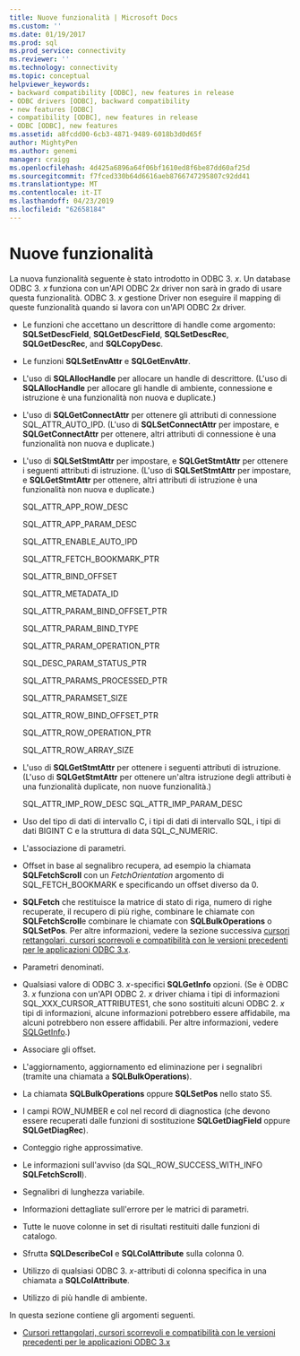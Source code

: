 ```yaml
---
title: Nuove funzionalità | Microsoft Docs
ms.custom: ''
ms.date: 01/19/2017
ms.prod: sql
ms.prod_service: connectivity
ms.reviewer: ''
ms.technology: connectivity
ms.topic: conceptual
helpviewer_keywords:
- backward compatibility [ODBC], new features in release
- ODBC drivers [ODBC], backward compatibility
- new features [ODBC]
- compatibility [ODBC], new features in release
- ODBC [ODBC], new features
ms.assetid: a8fcdd00-6cb3-4871-9489-6018b3d0d65f
author: MightyPen
ms.author: genemi
manager: craigg
ms.openlocfilehash: 4d425a6896a64f06bf1610ed8f6be87dd60af25d
ms.sourcegitcommit: f7fced330b64d6616aeb8766747295807c92dd41
ms.translationtype: MT
ms.contentlocale: it-IT
ms.lasthandoff: 04/23/2019
ms.locfileid: "62658184"
---
```

# <a name="new-features"></a>Nuove funzionalità
La nuova funzionalità seguente è stato introdotto in ODBC 3. *x*. Un database ODBC 3. *x* funziona con un'API ODBC 2*x* driver non sarà in grado di usare questa funzionalità. ODBC 3. *x* gestione Driver non eseguire il mapping di queste funzionalità quando si lavora con un'API ODBC 2*x* driver.  
  
-   Le funzioni che accettano un descrittore di handle come argomento: **SQLSetDescField**, **SQLGetDescField**, **SQLSetDescRec**, **SQLGetDescRec**, and **SQLCopyDesc**.  
  
-   Le funzioni **SQLSetEnvAttr** e **SQLGetEnvAttr**.  
  
-   L'uso di **SQLAllocHandle** per allocare un handle di descrittore. (L'uso di **SQLAllocHandle** per allocare gli handle di ambiente, connessione e istruzione è una funzionalità non nuova e duplicate.)  
  
-   L'uso di **SQLGetConnectAttr** per ottenere gli attributi di connessione SQL_ATTR_AUTO_IPD. (L'uso di **SQLSetConnectAttr** per impostare, e **SQLGetConnectAttr** per ottenere, altri attributi di connessione è una funzionalità non nuova e duplicate.)  
  
-   L'uso di **SQLSetStmtAttr** per impostare, e **SQLGetStmtAttr** per ottenere i seguenti attributi di istruzione. (L'uso di **SQLSetStmtAttr** per impostare, e **SQLGetStmtAttr** per ottenere, altri attributi di istruzione è una funzionalità non nuova e duplicate.)  
  
     SQL_ATTR_APP_ROW_DESC  
  
     SQL_ATTR_APP_PARAM_DESC  
  
     SQL_ATTR_ENABLE_AUTO_IPD  
  
     SQL_ATTR_FETCH_BOOKMARK_PTR  
  
     SQL_ATTR_BIND_OFFSET  
  
     SQL_ATTR_METADATA_ID  
  
     SQL_ATTR_PARAM_BIND_OFFSET_PTR  
  
     SQL_ATTR_PARAM_BIND_TYPE  
  
     SQL_ATTR_PARAM_OPERATION_PTR  
  
     SQL_DESC_PARAM_STATUS_PTR  
  
     SQL_ATTR_PARAMS_PROCESSED_PTR  
  
     SQL_ATTR_PARAMSET_SIZE  
  
     SQL_ATTR_ROW_BIND_OFFSET_PTR  
  
     SQL_ATTR_ROW_OPERATION_PTR  
  
     SQL_ATTR_ROW_ARRAY_SIZE  
  
-   L'uso di **SQLGetStmtAttr** per ottenere i seguenti attributi di istruzione. (L'uso di **SQLGetStmtAttr** per ottenere un'altra istruzione degli attributi è una funzionalità duplicate, non nuove funzionalità.)  
  
     SQL_ATTR_IMP_ROW_DESC SQL_ATTR_IMP_PARAM_DESC  
  
-   Uso del tipo di dati di intervallo C, i tipi di dati di intervallo SQL, i tipi di dati BIGINT C e la struttura di data SQL_C_NUMERIC.  
  
-   L'associazione di parametri.  
  
-   Offset in base al segnalibro recupera, ad esempio la chiamata **SQLFetchScroll** con un *FetchOrientation* argomento di SQL_FETCH_BOOKMARK e specificando un offset diverso da 0.  
  
-   **SQLFetch** che restituisce la matrice di stato di riga, numero di righe recuperate, il recupero di più righe, combinare le chiamate con **SQLFetchScroll**e combinare le chiamate con **SQLBulkOperations** o **SQLSetPos**. Per altre informazioni, vedere la sezione successiva [cursori rettangolari, cursori scorrevoli e compatibilità con le versioni precedenti per le applicazioni ODBC 3.x](../../../odbc/reference/develop-app/block-cursors-scrollable-backward-compatibility-odbc-3-x-applications.md).  
  
-   Parametri denominati.  
  
-   Qualsiasi valore di ODBC 3. *x*-specifici **SQLGetInfo** opzioni. (Se è ODBC 3. *x* funziona con un'API ODBC 2. *x* driver chiama i tipi di informazioni SQL_XXX_CURSOR_ATTRIBUTES1, che sono sostituiti alcuni ODBC 2. *x* tipi di informazioni, alcune informazioni potrebbero essere affidabile, ma alcuni potrebbero non essere affidabili. Per altre informazioni, vedere [SQLGetInfo](../../../odbc/reference/syntax/sqlgetinfo-function.md).)  
  
-   Associare gli offset.  
  
-   L'aggiornamento, aggiornamento ed eliminazione per i segnalibri (tramite una chiamata a **SQLBulkOperations**).  
  
-   La chiamata **SQLBulkOperations** oppure **SQLSetPos** nello stato S5.  
  
-   I campi ROW_NUMBER e col nel record di diagnostica (che devono essere recuperati dalle funzioni di sostituzione **SQLGetDiagField** oppure **SQLGetDiagRec**).  
  
-   Conteggio righe approssimative.  
  
-   Le informazioni sull'avviso (da SQL_ROW_SUCCESS_WITH_INFO **SQLFetchScroll**).  
  
-   Segnalibri di lunghezza variabile.  
  
-   Informazioni dettagliate sull'errore per le matrici di parametri.  
  
-   Tutte le nuove colonne in set di risultati restituiti dalle funzioni di catalogo.  
  
-   Sfrutta **SQLDescribeCol** e **SQLColAttribute** sulla colonna 0.  
  
-   Utilizzo di qualsiasi ODBC 3. *x*-attributi di colonna specifica in una chiamata a **SQLColAttribute**.  
  
-   Utilizzo di più handle di ambiente.  
  
 In questa sezione contiene gli argomenti seguenti.  
  
-   [Cursori rettangolari, cursori scorrevoli e compatibilità con le versioni precedenti per le applicazioni ODBC 3.x](../../../odbc/reference/develop-app/block-cursors-scrollable-backward-compatibility-odbc-3-x-applications.md)
